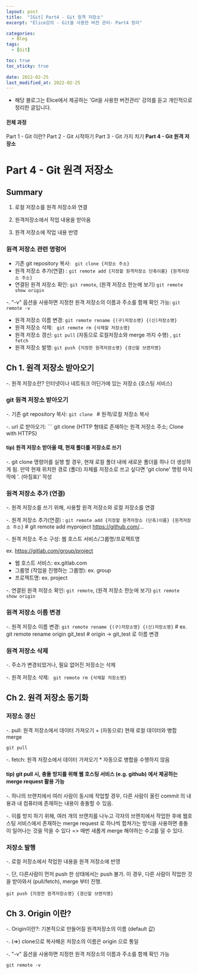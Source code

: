 ```yaml
---
layout: post
title:  "[Git] Part4 - Git 원격 저장소"
excerpt: "Elice강의 - Git을 사용한 버전 관리- Part4 정리"

categories:
  - Blog
tags:
  - [Git]

toc: true
toc_sticky: true
 
date: 2022-02-25
last_modified_at: 2022-02-25
---
```


* 해당 블로그는 Elice에서 제공하는 'Git을 사용한 버전관리' 강의를 듣고 개인적으로 정리한 글입니다.

#### 전체 과정
Part 1 - Git 이란?
Part 2 - Git 시작하기
Part 3 - Git 가지 치기
**Part 4 - Git 원격 저장소**

# Part 4 - Git 원격 저장소  
## Summary
1) 로컬 저장소를 원격 저장소와 연결

2) 원격저장소에서 작업 내용을 받아옴

3) 원격 저장소에 작업 내용 반영

### 원격 저장소 관련 명렁어
* 기존 git repository 복사: ``` git clone {저장소 주소}```
* 원격 저장소 추가(연결) : ``` git remote add {지정할 원격저장소 단축이름} {원격저장소 주소} ```
* 연결된 원격 저장소 확인: ``` git remote ```, (원격 저장소 한눈에 보기) ``` git remote show origin ```

-. "-v" 옵션을 사용하면 지정한 원격 저장소의 이름과 주소를 함께 확인 가능: ``` git remote -v ```

* 원격 저장소 이름 변경: ``` git remote rename {(구)저장소명} {(신)저장소명} ```
* 원격 저장소 삭제: ``` git remote rm {삭제할 저장소명}```
* 원격 저장소 갱신: ``` git pull ``` (자동으로 로컬저장소와 merge 까지 수행) , ``` git fetch ```
* 원격 저장소 발행: ``` git push {지정한 원격저장소명} {갱신할 브랜치명} ```

## Ch 1. 원격 저장소 받아오기 
-. 원격 저장소란? 인터넷이나 네트워크 어딘가에 있는 저장소 (호스팅 서비스)

### git 원격 저장소 받아오기
-. 기존 git repository 복사: ```git clone ``` # 원격/로컬 저장소 복사

-. url 로 받아오기: ``` git clone {HTTP 형태로 존재하는 원격 저장소 주소; Clone with HTTPS}

#### tip) 원격 저장소 받아올 때, 현재 폴더를 저장소로 쓰기
-. git clone 명령어를 실행 할 경우, 현재 로컬 폴더 내에 새로운 폴더를 하나 더 생성하게 됨. 만약 현재 위치한 경로 (폴더) 자체를 저장소로 쓰고 싶다면 'git clone' 명령 마지막에 '. (마침표)' 작성

### 원격 저장소 추가 (연결)
-. 원격 저장소를 쓰기 위해, 사용할 원격 저장소와 로컬 저장소를 연결

-. 원격 저장소 추가(연결) : ``` git remote add {지정할 원격저장소 (단축)이름} {원격저장소 주소} ``` # git remote add myproject https://github.com/...
 
-. 원격 저장소 주소 구성: 웹 호스트 서비스/그룹명/프로젝트명

ex. https://gitlab.com/group/project 
* 웹 호스트 서비스: ex.gitlab.com
* 그룹명 (작업을 진행하는 그룹명): ex. group
* 프로젝트명: ex. project

-. 연결된 원격 저장소 확인: ``` git remote ```, (원격 저장소 한눈에 보기) ``` git remote show origin ```

### 원격 저장소 이름 변경
-. 원격 저장소 이름 변경: ``` git remote rename {(구)저장소명} {(신)저장소명} ``` # ex. git remote rename origin git_test # origin -> git_test 로 이름 변경

### 원격 저장소 삭제
-. 주소가 변경되었거나, 필요 없어진 저장소는 삭제

-. 원격 저장소 삭제: ``` git remote rm {삭제할 저장소명}```


## Ch 2. 원격 저장소 동기화
### 저장소 갱신
-. pull: 원격 저장소에서 데이터 가져오기 + (자동으로) 현재 로컬 데이터와 병합 merge 

``` git pull ```

-. fetch: 원격 저장소에서 데이터 가져오기 * 자동으로 병합을 수행하지 않음

#### tip) git pull 시, 충돌 방지를 위해 웹 호스팅 서비스 (e.g. github) 에서 제공하는 merge request 활용 가능
-. 하나의 브랜치에서 여러 사람이 동시에 작업할 경우, 다른 사람이 올린 commit 의 내용과 내 컴퓨터에 존재하는 내용이 충돌할 수 있음.

-. 이를 방지 하기 위해, 여러 개의 브랜치를 나누고 각자의 브랜치에서 작업한 후에 웹호스팅 서비스에서 존재하는 merge request 로 하나씩 합쳐가는 방식을 사용하면 충돌이 일어나는 것을 막을 수 있다 => 매번 새롭게 merge 해야하는 수고를 덜 수 있다.


### 저장소 발행
-. 로컬 저장소에서 작업한 내용을 원격 저장소에 반영

-. 단, 다른사람이 먼저 push 한 상태에서는 push 불가. 이 경우, 다른 사람이 작업한 것을 받아와서 (pull/fetch), merge 부터 진행.

``` git push {지정한 원격저장소명} {갱신할 브랜치명} ```


## Ch 3. Origin 이란?
-. Origin이란?: 기본적으로 만들어질 원격저장소의 이름 (default 값)

-. (=>) clone으로 복사해온 저장소의 이름은 origin 으로 통일

-. "-v" 옵션을 사용하면 지정한 원격 저장소의 이름과 주소를 함께 확인 가능

``` git remote -v ```

